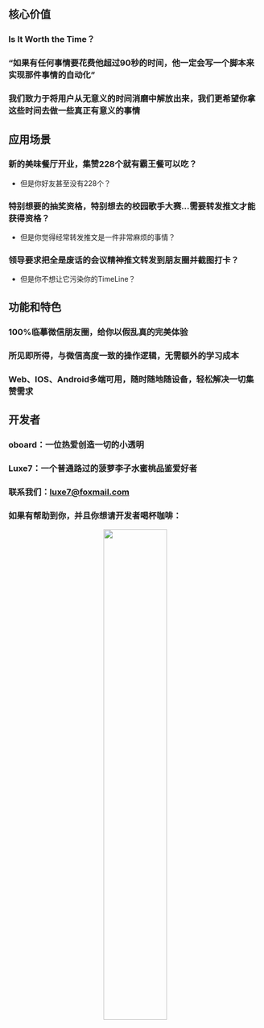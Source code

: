 ## 核心价值

### Is It Worth the Time？

### “如果有任何事情要花费他超过90秒的时间，他一定会写一个脚本来实现那件事情的自动化”

### 我们致力于将用户从无意义的时间消磨中解放出来，我们更希望你拿这些时间去做一些真正有意义的事情

## 应用场景
### 新的美味餐厅开业，集赞228个就有霸王餐可以吃？

-   但是你好友甚至没有228个？
    

### 特别想要的抽奖资格，特别想去的校园歌手大赛…需要转发推文才能获得资格？

-   但是你觉得经常转发推文是一件非常麻烦的事情？
    

### 领导要求把全是废话的会议精神推文转发到朋友圈并截图打卡？

-   但是你不想让它污染你的TimeLine？
    


## 功能和特色

### 100%临摹微信朋友圈，给你以假乱真的完美体验

### 所见即所得，与微信高度一致的操作逻辑，无需额外的学习成本

### Web、IOS、Android多端可用，随时随地随设备，轻松解决一切集赞需求

## 开发者

### oboard：一位热爱创造一切的小透明

### Luxe7：一个普通路过的菠萝李子水蜜桃品鉴爱好者

### 联系我们：<luxe7@foxmail.com>

### 如果有帮助到你，并且你想请开发者喝杯咖啡：
<div align=center> <img src="https://img-blog.csdnimg.cn/b964bec280594ff6b97345be90d1667e.jpeg" width = 50%/> </div>
